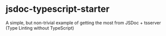 # jsdoc-typescript-starter
A simple, but non-trivial example of getting the most from JSDoc + tsserver (Type Linting without TypeScript)
